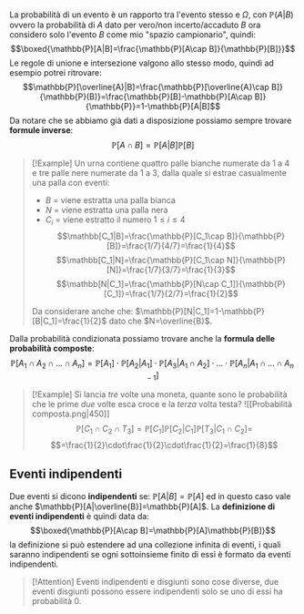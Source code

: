 La probabilità di un evento è un rapporto tra l'evento stesso e $\Omega$, con $\mathbb{P}(A|B)$ ovvero la probabilità di $A$ dato per vero/non incerto/accaduto $B$ ora considero solo l'evento $B$ come mio "spazio campionario", quindi:
$$\boxed{\mathbb{P}[A|B]=\frac{\mathbb{P}[A\cap B]}{\mathbb{P}[B]}}$$
Le regole di unione e intersezione valgono allo stesso modo, quindi ad esempio potrei ritrovare:
$$\mathbb{P}[\overline{A}|B]=\frac{\mathbb{P}[\overline{A}\cap B]}{\mathbb{P}(B)}=\frac{\mathbb{P}[B]-\mathbb{P}[A\cap B]}{\mathbb{P}}=1-\mathbb{P}[A|B]$$
Da notare che se abbiamo già dati a disposizione possiamo sempre trovare **formule inverse**:
$$\mathbb{P}[A\cap B]=\mathbb{P}[A|B]\mathbb{P}[B]$$
>[!Example]
>Un urna contiene quattro palle bianche numerate da 1 a 4 e tre palle nere numerate da 1 a 3, dalla quale si estrae casualmente una palla con eventi:
>- $B$ = viene estratta una palla bianca
>- $N$ = viene estratta una palla nera
>- $C_i$ = viene estratto il numero $1 \leq i \leq 4$
>$$\mathbb[C_1|B]=\frac{\mathbb{P}[C_1\cap B]}{\mathbb{P}[B]}=\frac{1/7}{4/7}=\frac{1}{4}$$
>$$\mathbb[C_1|N]=\frac{\mathbb{P}[C_1\cap N]}{\mathbb{P}[N]}=\frac{1/7}{3/7}=\frac{1}{3}$$
>$$\mathbb[N|C_1]=\frac{\mathbb{P}[N\cap C_1]}{\mathbb{P}[C_1]}=\frac{1/7}{2/7}=\frac{1}{2}$$
>
>Da considerare anche che: $\mathbb{P}[N|C_1]=1-\mathbb{P}[B|C_1]=\frac{1}{2}$ dato che $N=\overline{B}$.

Dalla probabilità condizionata possiamo trovare anche la **formula delle probabilità composte**:
$$\mathbb{P}[A_1\cap A_2\cap ... \cap A_n]=\mathbb{P}[A_1]\cdot\mathbb{P}[A_2|A_1]\cdot\mathbb{P}[A_3|A_1\cap A_2]\cdot...\cdot\mathbb{P}[A_n|A_1\cap ...\cap A_{n-1}]$$

>[!Example]
>Si lancia _tre_ volte una moneta, quante sono le probabilità che le prime _due_ volte esca croce e la _terza_ volta testa?
>![[Probabilità composta.png|450]]
>$$\mathbb{P}[C_1\cap C_2\cap T_3]=\mathbb{P}[C_1]\mathbb{P}[C_2|C_1]\mathbb{P}[T_3|C_1\cap C_2]=$$
>$$=\frac{1}{2}\cdot\frac{1}{2}\cdot\frac{1}{2}=\frac{1}{8}$$

## Eventi indipendenti
Due eventi si dicono **indipendenti** se: $\mathbb{P}[A|B]=\mathbb{P}[A]$
ed in questo caso vale anche $\mathbb{P}[A|\overline{B}]=\mathbb{P}[A]$.
La **definizione di eventi indipendenti** è quindi data da:
$$\boxed{\mathbb{P}[A\cap B]=\mathbb{P}[A]\mathbb{P}[B]}$$
la definizione si può estendere ad una collezione infinita di eventi, i quali saranno indipendenti se ogni sottoinsieme finito di essi è formato da eventi indipendenti.


>[!Attention]
>Eventi indipendenti e disgiunti sono cose diverse, due eventi disgiunti possono essere indipendenti solo se uno di essi ha probabilità $0$.
